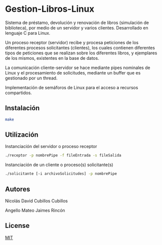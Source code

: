 # Gestion-Libros-Linux
Sistema de préstamo, devolución y renovación de libros (simulación de biblioteca), por medio de un servidor y varios clientes. Desarrollado en lenguaje C para Linux.

Un proceso receptor (servidor) recibe y procesa peticiones de los diferentes procesos solicitantes (clientes), los cuales contienen diferentes tipos de peticiones que se realizan sobre los diferentes libros, y ejemplares de los mismos, existentes en la base de datos. 

La comunicación cliente-servidor se hace mediante pipes nominales de Linux y el procesamiento de solicitudes, mediante un buffer que es gestionado por un thread. 

Implementación de semáforos de Linux para el acceso a recursos compartidos.

## Instalación

```bash
make
```

## Utilización

Instanciación del servidor o proceso receptor

```bash
./receptor -p nombrePipe -f fileEntrada -s fileSalida
```

Instanciación de un cliente o proceso(s) solicitante(s)

```bash
./solicitante [-i archivoSolicitudes] -p nombrePipe
```
  
## Autores
  
Nicolás David Cubillos Cubillos

Angello Mateo Jaimes Rincón

## License

[MIT](https://choosealicense.com/licenses/mit/)
